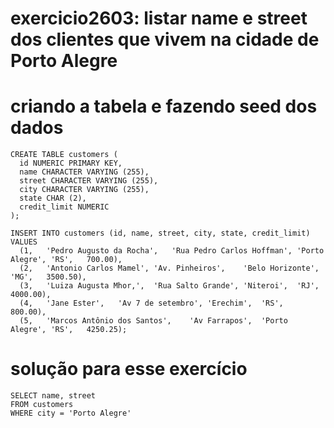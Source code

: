 # exercicio2603: listar name e street dos clientes que vivem na cidade de Porto Alegre


# criando a tabela e fazendo seed dos dados

```
CREATE TABLE customers (
  id NUMERIC PRIMARY KEY,
  name CHARACTER VARYING (255),
  street CHARACTER VARYING (255),
  city CHARACTER VARYING (255),
  state CHAR (2),
  credit_limit NUMERIC
);

INSERT INTO customers (id, name, street, city, state, credit_limit)
VALUES
  (1,	'Pedro Augusto da Rocha',	'Rua Pedro Carlos Hoffman',	'Porto Alegre',	'RS',	700.00),
  (2,	'Antonio Carlos Mamel',	'Av. Pinheiros',	'Belo Horizonte',	'MG',	3500.50),	
  (3,	'Luiza Augusta Mhor,',	'Rua Salto Grande',	'Niteroi',	'RJ',	4000.00),
  (4,	'Jane Ester',	'Av 7 de setembro',	'Erechim',	'RS',	800.00),
  (5,	'Marcos Antônio dos Santos',	'Av Farrapos',	'Porto Alegre',	'RS',	4250.25);
```

# solução para esse exercício

```
SELECT name, street
FROM customers
WHERE city = 'Porto Alegre'
```

